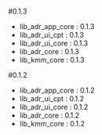 #0.1.3
- lib_adr_app_core : 0.1.3
- lib_adr_ui_cpt : 0.1.3
- lib_adr_ui_core : 0.1.3
- lib_adr_core : 0.1.3
- lib_kmm_core : 0.1.3

#0.1.2
- lib_adr_app_core : 0.1.2
- lib_adr_ui_cpt : 0.1.2
- lib_adr_ui_core : 0.1.2
- lib_adr_core : 0.1.2
- lib_kmm_core : 0.1.2